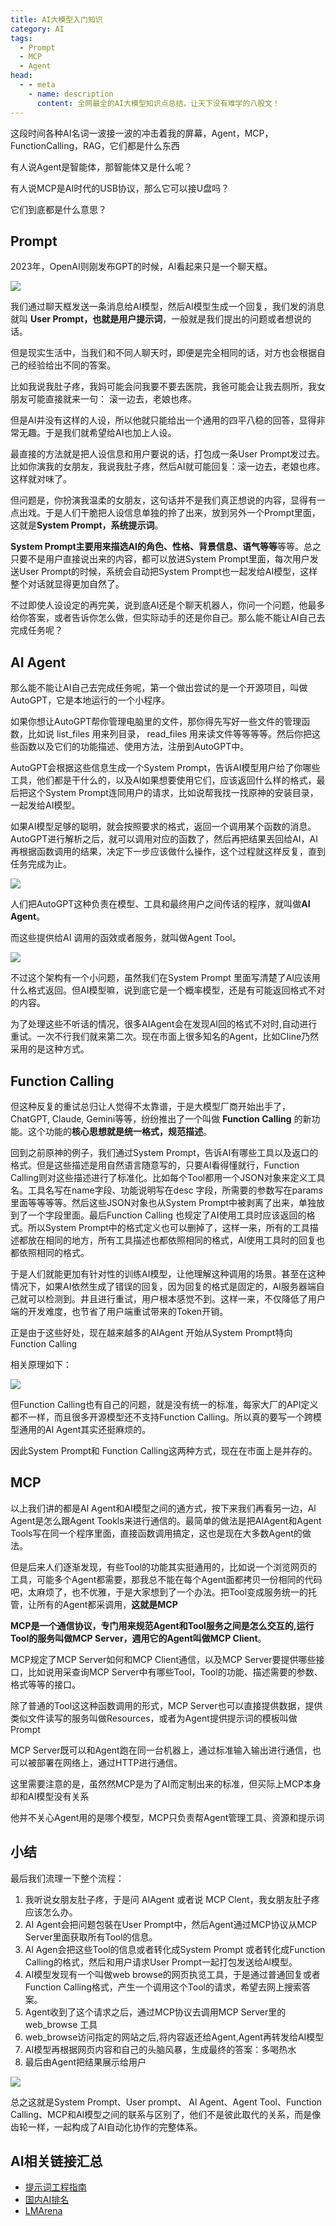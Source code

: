 ```yaml
---
title: AI大模型入门知识
category: AI
tags:
  - Prompt
  - MCP
  - Agent
head:
  - - meta
    - name: description
      content: 全网最全的AI大模型知识点总结，让天下没有难学的八股文！
---
```






这段时间各种AI名词一波接一波的冲击着我的屏幕，Agent，MCP，FunctionCalling，RAG，它们都是什么东西

有人说Agent是智能体，那智能体又是什么呢？

有人说MCP是AI时代的USB协议，那么它可以接U盘吗？

它们到底都是什么意思？



## Prompt

2023年，OpenAI则刚发布GPT的时候，Al看起来只是一个聊天框。

![](https://seven97-blog.oss-cn-hangzhou.aliyuncs.com/imgs/202505272322604.png)

我们通过聊天框发送一条消息给AI模型，然后AI模型生成一个回复，我们发的消息就叫 **User Prompt，也就是用户提示词**，一般就是我们提出的问题或者想说的话。

但是现实生活中，当我们和不同人聊天时，即便是完全相同的话，对方也会根据自己的经验给出不同的答案。

比如我说我肚子疼，我妈可能会问我要不要去医院，我爸可能会让我去厕所，我女朋友可能直接就来一句： 滚一边去，老娘也疼。

但是AI并没有这样的人设，所以他就只能给出一个通用的四平八稳的回答，显得非常无趣。于是我们就希望给AI也加上人设。

最直接的方法就是把人设信息和用户要说的话，打包成一条User Prompt发过去。比如你演我的女朋友，我说我肚子疼，然后AI就可能回复：滚一边去，老娘也疼。这样就对味了。

但问题是，你扮演我温柔的女朋友，这句话并不是我们真正想说的内容，显得有一点出戏。于是人们干脆把人设信息单独的拎了出来，放到另外一个Prompt里面，这就是**System Prompt，系统提示词**。

**System Prompt主要用来描选AI的角色、性格、背景信息、语气等等**等等。总之只要不是用户直接说出来的内容，都可以放进System Prompt里面，每次用户发送User Prompt的时候，系统会自动把System Prompt也一起发给AI模型，这样整个对话就显得更加自然了。

不过即使人设设定的再完美，说到底AI还是个聊天机器人，你问一个问题，他最多给你答案，或者告诉你怎么做，但实际动手的还是你自己。那么能不能让AI自己去完成任务呢？

## AI Agent

那么能不能让AI自己去完成任务呢，第一个做出尝试的是一个开源项目，叫做AutoGPT，它是本地运行的一个小程序。

如果你想让AutoGPT帮你管理电脑里的文件，那你得先写好一些文件的管理函数，比如说 list_files 用来列目录， read_files 用来读文件等等等等。然后你把这些函数以及它们的功能描述、使用方法，注册到AutoGPT中。

AutoGPT会根据这些信息生成一个System Prompt，告诉AI模型用户给了你哪些工具，他们都是干什么的，以及AI如果想要使用它们，应该返回什么样的格式，最后把这个System Prompt连同用户的请求，比如说帮我找一找原神的安装目录，一起发给AI模型。

如果AI模型足够的聪明，就会按照要求的格式，返回一个调用某个函数的消息。AutoGPT进行解析之后，就可以调用对应的函数了，然后再把结果丟回给AI，AI再根据函数调用的结果，决定下一步应该做什么操作，这个过程就这样反复，直到任务完成为止。

![](https://seven97-blog.oss-cn-hangzhou.aliyuncs.com/imgs/202505280936579.png)

人们把AutoGPT这种负责在模型、工具和最终用户之间传话的程序，就叫做**AI Agent**。

而这些提供给AI 调用的函效或者服务，就叫做Agent Tool。

![](https://seven97-blog.oss-cn-hangzhou.aliyuncs.com/imgs/202505280936357.png)

不过这个架构有一个小问题，虽然我们在System Prompt 里面写清楚了Al应该用什么格式返回。但AI模型嘛，说到底它是一个概率模型，还是有可能返回格式不对的内容。

为了处理这些不听话的情况，很多AIAgent会在发现AI回的格式不对时,自动进行重试。一次不行我们就来第二次。现在市面上很多知名的Agent，比如CIine乃然采用的是这种方式。

## Function Calling

但这种反复的重试总归让人觉得不太靠谱，于是大模型厂商开始出手了，ChatGPT, Claude, Gemini等等，纷纷推出了一个叫做 **Function Calling** 的新功能。这个功能的**核心思想就是统一格式，规范描述**。

回到之前原神的例子，我们通过System Prompt，告诉AI有哪些工具以及返口的格式。但是这些描述是用自然语言随意写的，只要AI看得懂就行，Function Calling则对这些描述进行了标准化。比如每个Tool都用一个JSON对象来定义工具名。工具名写在name字段、功能说明写在desc 字段，所需要的参数写在params里面等等等等。然后这些JSON对象也从System Prompt中被剥离了出来，单独放到了一个字段里面。最后Function Calling 也规定了AI使用工具时应该返回的格式。所以System Prompt中的格式定义也可以删掉了，这样一来，所有的工具描述都放在相同的地方，所有工具描述也都依照相同的格式，Al使用工具时的回复也都依照相同的格式。

于是人们就能更加有针对性的训练AI模型，让他理解这种调用的场景。甚至在这种情况下，如果AI依然生成了错误的回复，因为回复的格式是固定的，AI服务器端自己就可以检测到。井且进行重试，用户根本感觉不到。这样一来，不仅降低了用户端的开发难度，也节省了用户端重试带来的Token开销。

正是由于这些好处，现在越来越多的AIAgent 开始从System Prompt特向Function Calling

相关原理如下：

![](https://seven97-blog.oss-cn-hangzhou.aliyuncs.com/imgs/202505311258844.png)



但Function Calling也有自己的问题，就是没有统一的标准，每家大厂的API定义都不一样，而且很多开源模型还不支持Function Calling。所以真的要写一个跨模型通用的Al Agent其实还挺麻烦的。

因此System Prompt和 Function Calling这两种方式，现在在市面上是并存的。



## MCP

以上我们讲的都是Al Agent和AI模型之间的通方式，按下来我们再看另一边，Al Agent是怎么跟Agent Tookls来进行通信的。最简单的做法是把AIAgent和Agent Tools写在同一个程序里面，直接函数调用搞定，这也是现在大多数Agent的做法。

但是后来人们逐渐发现，有些Tool的功能其实挺通用的，比如说一个浏览网页的工具，可能多个Agent都需要，那我总不能在每个Agent面都拷贝一份相同的代码吧，太麻烦了，也不优雅，于是大家想到了一个办法。把Tool变成服务统一的托管，让所有的Agent都采调用，**这就是MCP**

**MCP是一个通信协议，专门用来规范Agent和Tool服务之间是怎么交互的,运行Tool的服务叫做MCP Server，週用它的Agent叫做MCP Client**。

MCP规定了MCP Server如何和MCP Client通信，以及MCP Server要提供哪些接口，比如说用采查询MCP Server中有哪些Tool，Tool的功能、描述需要的参数、格式等等的接口。

除了普通的Tool这这种函数调用的形式，MCP Server也可以直接提供数据，提供类似文件读写的服务叫做Resources，或者为Agent提供提示词的模板叫做Prompt

MCP Server既可以和Agent跑在同一台机器上，通过标准输入输出进行通信，也可以被部署在网络上，通过HTTP进行通信。

这里需要注意的是，虽然然MCP是为了AI而定制出来的标准，但买际上MCP本身却和AI模型没有关系

他并不关心Agent用的是哪个模型，MCP只负责帮Agent管理工具、资源和提示词



## 小结

最后我们流理一下整个流程：

1. 我听说女朋友肚子疼，于是问 AIAgent 或者说 MCP Clent，我女朋友肚子疼应该怎么办。
2. AI Agent会把问题包裝在User Prompt中，然后Agent通过MCP协议从MCP Server里面获取所有Tool的信息。
3. Al Agen会把这些Tool的信息或者转化成System Prompt  或者转化成Function Calling的格式，然后和用户请求User Prompt一起打包发送给Al模型。
4. AI模型发现有一个叫做web browse的网页执览工具，于是通过普通回复或者Function Calling格式，产生一个调用这个Tool的请求，希望去网上搜索答案。
5. Agent收到了这个请求之后，通过MCP协议去调用MCP Server里的web_browse 工具
6. web_browse访问指定的网站之后,将内容返还给Agent,Agent再转发给AI模型
7. AI模型再根据网页内容和自己的头脑风暴，生成最终的答案：多喝热水
8. 最后由Agent把结果展示给用户

![](https://seven97-blog.oss-cn-hangzhou.aliyuncs.com/imgs/202505280944526.png)

总之这就是System Prompt、User prompt、 Al Agent、Agent Tool、Function Calling、MCP和AI模型之间的联系与区别了，他们不是彼此取代的关系，而是像齿轮一样，一起构成了AI自动化协作的完整体系。


## AI相关链接汇总

- [提示词工程指南](https://www.promptingguide.ai/zh)
- [国内AI排名](https://www.superclueai.com/)
- [LMArena](https://lmarena.ai/?leaderboard)

